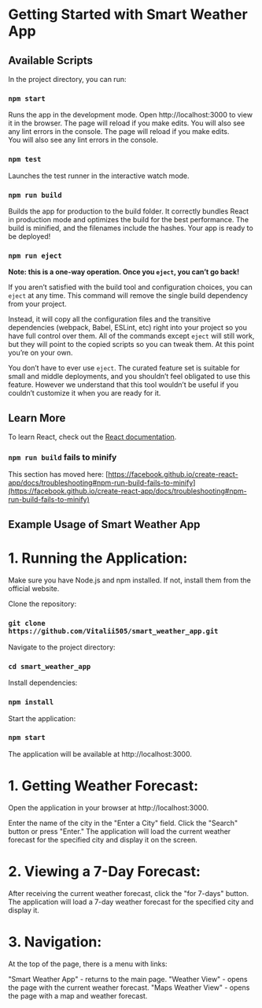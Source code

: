 # Getting Started with Smart Weather App

## Available Scripts

In the project directory, you can run:

### `npm start`

Runs the app in the development mode.
Open http://localhost:3000 to view it in the browser.
The page will reload if you make edits.
You will also see any lint errors in the console.
The page will reload if you make edits.\
You will also see any lint errors in the console.

### `npm test`

Launches the test runner in the interactive watch mode.

### `npm run build`

Builds the app for production to the build folder.
It correctly bundles React in production mode and optimizes the build for the best performance.
The build is minified, and the filenames include the hashes.
Your app is ready to be deployed!

### `npm run eject`

**Note: this is a one-way operation. Once you `eject`, you can’t go back!**

If you aren’t satisfied with the build tool and configuration choices, you can `eject` at any time. This command will remove the single build dependency from your project.

Instead, it will copy all the configuration files and the transitive dependencies (webpack, Babel, ESLint, etc) right into your project so you have full control over them. All of the commands except `eject` will still work, but they will point to the copied scripts so you can tweak them. At this point you’re on your own.

You don’t have to ever use `eject`. The curated feature set is suitable for small and middle deployments, and you shouldn’t feel obligated to use this feature. However we understand that this tool wouldn’t be useful if you couldn’t customize it when you are ready for it.

## Learn More

To learn React, check out the [React documentation](https://reactjs.org/).


### `npm run build` fails to minify

This section has moved here: [https://facebook.github.io/create-react-app/docs/troubleshooting#npm-run-build-fails-to-minify](https://facebook.github.io/create-react-app/docs/troubleshooting#npm-run-build-fails-to-minify)


## Example Usage of Smart Weather App

# 1. Running the Application:

Make sure you have Node.js and npm installed. If not, install them from the official website.

Clone the repository:
### `git clone https://github.com/Vitalii505/smart_weather_app.git`

Navigate to the project directory:
### `cd smart_weather_app`

Install dependencies:
### `npm install`

Start the application:
### `npm start`

The application will be available at http://localhost:3000.

# 1. Getting Weather Forecast:
Open the application in your browser at http://localhost:3000.

Enter the name of the city in the "Enter a City" field.
Click the "Search" button or press "Enter."
The application will load the current weather forecast for the specified city and display it on the screen.

# 2. Viewing a 7-Day Forecast:
After receiving the current weather forecast, click the "for 7-days" button.
The application will load a 7-day weather forecast for the specified city and display it.

# 3. Navigation:
At the top of the page, there is a menu with links:

"Smart Weather App" - returns to the main page.
"Weather View" - opens the page with the current weather forecast.
"Maps Weather View" - opens the page with a map and weather forecast.

